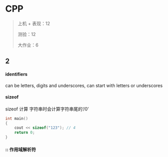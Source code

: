 # CPP

> 上机 + 表现：12
>
> 测验：12
>
> 大作业：6

## 2

#### identifiers

can be letters, digits and underscores, can start with letters or underscores



#### sizeof

sizeof 计算 字符串时会计算字符串尾的‘/0’

```cpp
int main()
{
	cout << sizeof("123"); // 4
	return 0; 
}
```

#### :: 作用域解析符
